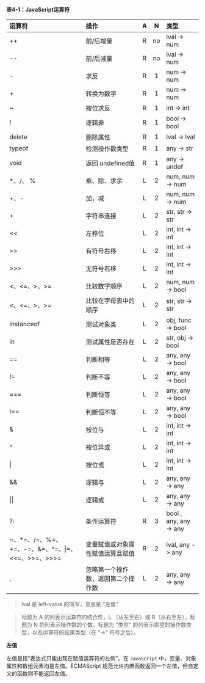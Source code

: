 **表4-1：JavaScript运算符**

| 运算符 | 操作 | A | N | 类型 |
| :- | :- | :-: | :-: | :- |
| ++ | 前/后增量 | R | no | lval -> num |
| -- | 前/后减量 | R | no | lval -> num |
| - | 求反 | R | 1 | num -> num |
| + | 转换为数字 | R | 1 | num -> num |
| ~ | 按位求反 | R | 1 | int -> int |
| ! | 逻辑非 | R | 1 | bool -> bool |
| delete | 删除属性 | R | 1 | lval -> lval |
| typeof | 检测操作数类型 | R | 1 | any -> str |
| void | 返回 undefined值 | R | 1 | any -> undef |
| \*、\/、 % | 乘、除、求余 | L | 2 | num, num -> num |
| +、- | 加，减 | L | 2 | num, num -> num |
| + | 字符串连接 | L | 2 | str, str -> str |
| << | 左移位 | L | 2 | int, int -> int |
| >> | 有符号右移 | L | 2 |int, int -> int |
| >>> | 无符号右移 | L | 2 | int, int -> int |
| <、<=、>、>= | 比较数字顺序 | L | 2 | num, num -> bool |
| <、<=、>、>= | 比较在字母表中的顺序 | L | 2 | str, str -> str |
| instanceof | 测试对象类 | L | 2 | obj, func -> bool |
| in | 测试属性是否存在| L | 2 | str, obj -> bool |
| == | 判断相等 | L | 2 | any, any -> bool |
| != | 判断不等 | L | 2 | any, any -> bool |
| === | 判断恒等 | L | 2 | any, any -> bool |
| !== | 判断恒不等 | L | 2 |any, any -> bool |
| & | 按位与 | L | 2 | int, int -> int |
| ^ | 按位异或 | L | 2 | int, int -> int |
| \| | 按位或 | L | 2 | int, int -> int |
| && | 逻辑与 | L | 2 | any, any -> any |
| \|\| | 逻辑或 | L | 2 | any, any -> any |
| ?: | 条件运算符 | R | 3 | bool , any, any -> any |
| =、\*=、/=、%=、+=、-=、&=、^=、\|=、<<=、>>=、>>>= | 变量赋值或对象属性赋值运算且赋值 | R | 2 | lval, any -> any |
| , | 忽略第一个操作数，返回第二个操作数 | L | 2 | any, any -> any |

> lval 是 left-value 的简写，意思是 ”左值“

> 标题为 A 的列表示运算符的结合性，L （从左至右）或 R（从右至左），标题为 N 的列表示操作数的个数。标题为 "类型" 的列表示期望的操作数类型，以及运算符的结果类型（在 "->" 符号之后）。

**左值**

左值是指“表达式只能出现在赋值运算符的左侧”。在 `JavaScript` 中，变量、对象属性和数组元素均是左值。ECMAScript 规范允许内置函数返回一个左值，但自定义的函数则不能返回左值。


